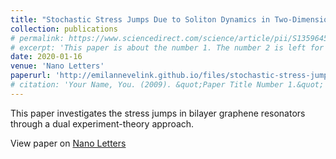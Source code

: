 ```yaml
---
title: "Stochastic Stress Jumps Due to Soliton Dynamics in Two-Dimensional van der Waals Interfaces"
collection: publications
# permalink: https://www.sciencedirect.com/science/article/pii/S1359645418309728
# excerpt: 'This paper is about the number 1. The number 2 is left for future work.'
date: 2020-01-16
venue: 'Nano Letters'
paperurl: 'http://emilannevelink.github.io/files/stochastic-stress-jumps.pdf'
# citation: 'Your Name, You. (2009). &quot;Paper Title Number 1.&quot; <i>Journal 1</i>. 1(1).'
---
```

This paper investigates the stress jumps in bilayer graphene resonators through a dual experiment-theory approach.

View paper on [Nano Letters](https://pubs.acs.org/doi/full/10.1021/acs.nanolett.9b04619)